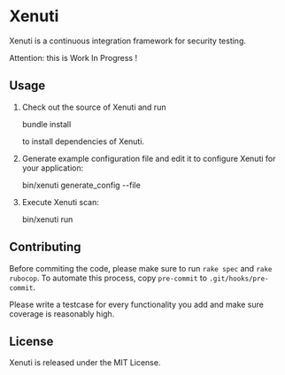 
# Xenuti

Xenuti is a continuous integration framework for security testing.

Attention: this is Work In Progress !

## Usage

1. Check out the source of Xenuti and run

	bundle install

   to install dependencies of Xenuti.

2. Generate example configuration file and edit it to configure Xenuti for your 
   application:

	bin/xenuti generate_config --file <name of config file>

3. Execute Xenuti scan:

	bin/xenuti run <name of config file>


## Contributing

Before commiting the code, please make sure to run `rake spec` and `rake rubocop`.
To automate this process, copy `pre-commit` to `.git/hooks/pre-commit`.

Please write a testcase for every functionality you add and make sure coverage
is reasonably high.

## License

Xenuti is released under the MIT License.